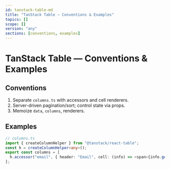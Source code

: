 ```yaml
---
id: tanstack-table-md
title: "TanStack Table — Conventions & Examples"
topics: []
scope: []
version: "any"
sections: [conventions, examples]
---
```

# TanStack Table — Conventions & Examples

## Conventions
1. Separate `columns.ts` with accessors and cell renderers.
2. Server-driven pagination/sort; control state via props.
3. Memoize `data`, `columns`, renderers.

## Examples
```ts
// columns.ts
import { createColumnHelper } from "@tanstack/react-table";
const h = createColumnHelper<any>();
export const columns = [
  h.accessor("email", { header: "Email", cell: (info) => <span>{info.getValue()}</span> }),
];
```
